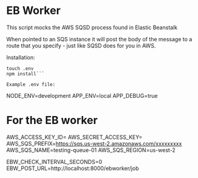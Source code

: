 # EB Worker

This script mocks the AWS SQSD process found in Elastic Beanstalk

When pointed to an SQS instance it will post the body of the message to a route that you specify - just like SQSD does for you in AWS.

Installation:

```
touch .env
npm install```

Example .env file:

```
NODE_ENV=development
APP_ENV=local
APP_DEBUG=true

# For the EB worker
AWS_ACCESS_KEY_ID=
AWS_SECRET_ACCESS_KEY=
AWS_SQS_PREFIX=https://sqs.us-west-2.amazonaws.com/xxxxxxxxx
AWS_SQS_NAME=testing-queue-01
AWS_SQS_REGION=us-west-2

EBW_CHECK_INTERVAL_SECONDS=0
EBW_POST_URL=http://localhost:8000/ebworker/job
```

